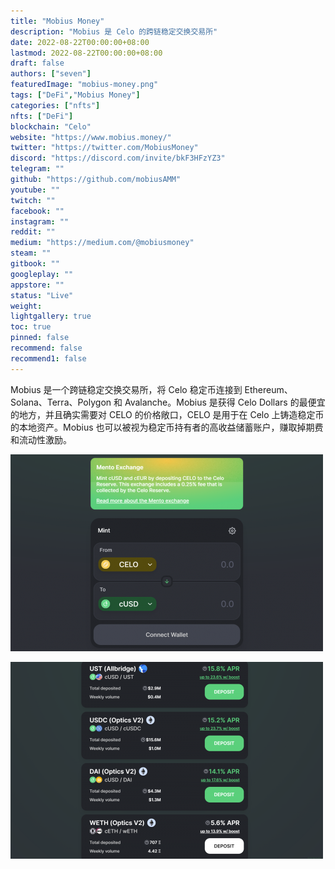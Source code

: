 ```yaml
---
title: "Mobius Money"
description: "Mobius 是 Celo 的跨链稳定交换交易所"
date: 2022-08-22T00:00:00+08:00
lastmod: 2022-08-22T00:00:00+08:00
draft: false
authors: ["seven"]
featuredImage: "mobius-money.png"
tags: ["DeFi","Mobius Money"]
categories: ["nfts"]
nfts: ["DeFi"]
blockchain: "Celo"
website: "https://www.mobius.money/"
twitter: "https://twitter.com/MobiusMoney"
discord: "https://discord.com/invite/bkF3HFzYZ3"
telegram: ""
github: "https://github.com/mobiusAMM"
youtube: ""
twitch: ""
facebook: ""
instagram: ""
reddit: ""
medium: "https://medium.com/@mobiusmoney"
steam: ""
gitbook: ""
googleplay: ""
appstore: ""
status: "Live"
weight: 
lightgallery: true
toc: true
pinned: false
recommend: false
recommend1: false
---
```

Mobius 是一个跨链稳定交换交易所，将 Celo 稳定币连接到 Ethereum、Solana、Terra、Polygon 和 Avalanche。Mobius 是获得 Celo Dollars 的最便宜的地方，并且确实需要对 CELO 的价格敞口，CELO 是用于在 Celo 上铸造稳定币的本地资产。Mobius 也可以被视为稳定币持有者的高收益储蓄账户，赚取掉期费和流动性激励。

![1](1661150941702.jpg)

![2](1661150955959.jpg)